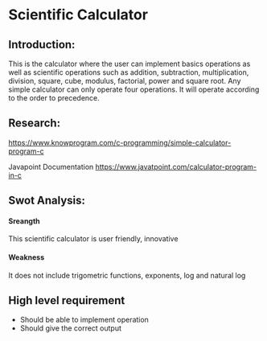 # Scientific Calculator
## Introduction:

This is the calculator where the user can implement basics operations as well as scientific operations such as addition, subtraction, multiplication, division, square, cube, modulus, factorial, power and square root. Any simple calculator can only operate four operations.
It will operate according to the order to precedence.

## Research:
https://www.knowprogram.com/c-programming/simple-calculator-program-c

Javapoint Documentation
https://www.javatpoint.com/calculator-program-in-c

## Swot Analysis:
#### Sreangth 
This scientific calculator is user friendly, innovative
#### Weakness
It does not include trigometric functions, exponents, log and natural log

## High level requirement
- Should be able to implement operation
- Should give the correct output
